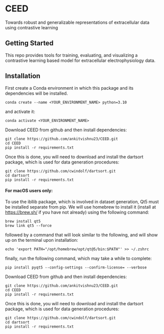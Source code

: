 # CEED
Towards robust and generalizable representations of extracellular data using contrastive learning

## Getting Started
This repo provides tools for training, evaluating, and visualizing a contrastive learning based model for extracellular 
electrophysiology data. 

## Installation

First create a Conda environment in which this package and its dependencies will be installed.
```console
conda create --name <YOUR_ENVIRONMENT_NAME> python=3.10
```

and activate it:
```console
conda activate <YOUR_ENVIRONMENT_NAME>
```

Download CEED from github and then install dependencies:
```console
git clone https://github.com/ankitvishnu23/CEED.git
cd CEED
pip install -r requirements.txt
```

Once this is done, you will need to download and install the dartsort package, which is used for data generation procedures:
```console
git clone https://github.com/cwindolf/dartsort.git
cd dartsort
pip install -r requirements.txt
```

#### For macOS users only:
To use the ibllib package, which is involved in dataset generation, Qt5 must be installed separate from pip. 
We will use homebrew to install it (install at https://brew.sh/ if you have not already) using the following command:
```console
brew install qt5
brew link qt5 --force
```

followed by a command that will look similar to the following, and will show up on the terminal upon installation:
```console
echo 'export PATH="/opt/homebrew/opt/qt@5/bin:$PATH"' >> ~/.zshrc
```

finally, run the following command, which may take a while to complete:
```console
pip install pyqt5 --config-settings --confirm-license= --verbose
```

Download CEED from github and then install dependencies:
```console
git clone https://github.com/ankitvishnu23/CEED.git
cd CEED
pip install -r requirements.txt
```

Once this is done, you will need to download and install the dartsort package, which is used for data generation procedures:
```console
git clone https://github.com/cwindolf/dartsort.git
cd dartsort
pip install -r requirements.txt
```
